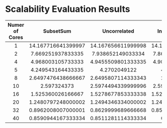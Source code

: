 # Scalability Evaluation Results

| Numer of Cores 	|      SubsetSum     	|    Uncorrelated    	|  InverseCorrelated 	| StronglyCorrelated 	| SpannerStronglyCorrelated 	|
|:--------------:	|:------------------:	|:------------------:	|:------------------:	|:------------------:	|:-------------------------:	|
| 1              	| 14.167716641399997 	| 14.167656611999998 	| 14.168137483400004 	| 14.166168790299997 	| 14.165950432166666        	|
| 2              	| 7.669251937833335  	| 7.938652149033334  	| 7.862563690166667  	| 7.8359765293       	| 7.773169072199999         	|
| 4              	| 4.968003105733333  	| 4.9455509801333335 	| 4.905180242699998  	| 4.8562701588       	| 4.881208238333334         	|
| 5              	| 4.249543164433335  	| 4.2702049122       	| 4.2202719526       	| 4.281820368833333  	| 4.280715614299999         	|
| 8              	| 2.6497476438666667 	| 2.6495807114333343 	| 2.6495570612       	| 2.6488729991       	| 2.6499096233              	|
| 10             	| 2.597324373        	| 2.5974494339999996 	| 2.596808494666667  	| 2.597247416433334  	| 2.6034321351000007        	|
| 16             	| 1.525360026166667  	| 1.5278677853333338 	| 1.5254901333333337 	| 1.5276176487666666 	| 1.5281657154000006        	|
| 20             	| 1.2480797248000002 	| 1.2494346334000002 	| 1.2496821887666667 	| 1.2505111727333336 	| 1.2528845641333335        	|
| 32             	| 0.8962008007000001 	| 0.8629999689666668 	| 0.8595532986333333 	| 0.8660216755333333 	| 0.8733221865333334        	|
| 40             	| 0.8590944167333334 	| 0.8511281114333334 	| 0.8491810373       	| 0.8525416978       	| 0.8520125038999998        	|